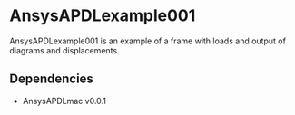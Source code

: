 # AnsysAPDLexample001

AnsysAPDLexample001 is an example of a frame with loads and output of diagrams and displacements.

## Dependencies
* AnsysAPDLmac v0.0.1

